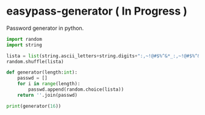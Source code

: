 # easypass-generator ( In Progress )
Password generator in python.

```python
import random
import string

lista = list(string.ascii_letters+string.digits+":,~!@#$%^&*_:,~!@#$%^&*_")
random.shuffle(lista)

def generator(length:int):
    passwd = []
    for i in range(length):
        passwd.append(random.choice(lista))
    return ''.join(passwd)

print(generator(16))
```
